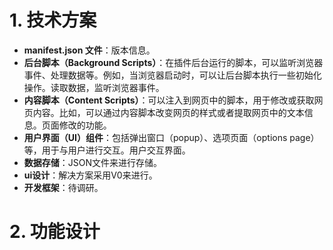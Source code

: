 # 1. 技术方案

- **manifest.json 文件**：版本信息。
- **后台脚本（Background Scripts）**：在插件后台运行的脚本，可以监听浏览器事件、处理数据等。例如，当浏览器启动时，可以让后台脚本执行一些初始化操作。读取数据，监听浏览器事件。
- **内容脚本（Content Scripts）**：可以注入到网页中的脚本，用于修改或获取网页内容。比如，可以通过内容脚本改变网页的样式或者提取网页中的文本信息。页面修改的功能。
- **用户界面（UI）组件**：包括弹出窗口（popup）、选项页面（options page）等，用于与用户进行交互。用户交互界面。
- **数据存储**：JSON文件来进行存储。
- **ui设计**：解决方案采用V0来进行。
- **开发框架**：待调研。

# 2. 功能设计
